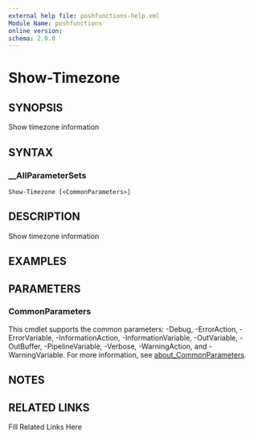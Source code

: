 ```yaml
---
external help file: poshfunctions-help.xml
Module Name: poshfunctions
online version: 
schema: 2.0.0
---
```


# Show-Timezone

## SYNOPSIS

Show timezone information

## SYNTAX

### __AllParameterSets

```
Show-Timezone [<CommonParameters>]
```

## DESCRIPTION

Show timezone information


## EXAMPLES


## PARAMETERS


### CommonParameters

This cmdlet supports the common parameters: -Debug, -ErrorAction, -ErrorVariable, -InformationAction, -InformationVariable, -OutVariable, -OutBuffer, -PipelineVariable, -Verbose, -WarningAction, and -WarningVariable. For more information, see [about_CommonParameters](http://go.microsoft.com/fwlink/?LinkID=113216).

## NOTES



## RELATED LINKS

Fill Related Links Here

